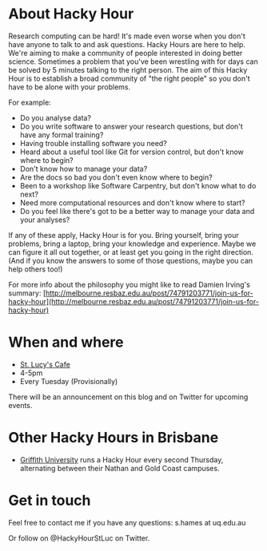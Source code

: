 <!--
.. title: Hacky Hour At St Lucia
.. slug: about
.. date: 2015-10-22 16:19:36 UTC+10:00
.. tags:
.. category:
.. link:
.. description:
.. type: text
-->


# About Hacky Hour

Research computing can be hard! It's made even worse when you don't have anyone to talk to and ask questions. Hacky Hours are here to help. We're aiming to make a community of people interested in doing better science. Sometimes a problem that you've been wrestling with for days can be solved by 5 minutes talking to the right person. The aim of this Hacky Hour is to establish a broad community of "the right people" so you don't have to be alone with your problems.

For example:

- Do you analyse data?
- Do you write software to answer your research questions, but don't have any formal training?
- Having trouble installing software you need?
- Heard about a useful tool like Git for version control, but don't know where to begin?
- Don't know how to manage your data?
- Are the docs so bad you don't even know where to begin?
- Been to a workshop like Software Carpentry, but don't know what to do next?
- Need more computational resources and don't know where to start?
- Do you feel like there's got to be a better way to manage your data and your analyses?

If any of these apply, Hacky Hour is for you. Bring yourself, bring your problems, bring a laptop, bring your knowledge and experience. Maybe we can figure it all out together, or at least get you going in the right direction. (And if you know the answers to some of those questions, maybe you can help others too!)

For more info about the philosophy you might like to read Damien Irving's summary: [http://melbourne.resbaz.edu.au/post/74791203771/join-us-for-hacky-hour](http://melbourne.resbaz.edu.au/post/74791203771/join-us-for-hacky-hour)

# When and where

- [St. Lucy's Cafe](http://www.saintlucy.com.au/)
- 4-5pm
- Every Tuesday (Provisionally)

There will be an announcement on this blog and on Twitter for upcoming events.


# Other Hacky Hours in Brisbane

- [Griffith University](https://hackyhourgriffith.wordpress.com/) runs a Hacky Hour every second Thursday, alternating between their Nathan and Gold Coast campuses.


# Get in touch

Feel free to contact me if you have any questions:
s.hames at uq.edu.au

Or follow on @HackyHourStLuc on Twitter.
